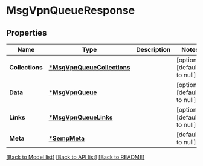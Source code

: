 # MsgVpnQueueResponse

## Properties
Name | Type | Description | Notes
------------ | ------------- | ------------- | -------------
**Collections** | [***MsgVpnQueueCollections**](MsgVpnQueueCollections.md) |  | [optional] [default to null]
**Data** | [***MsgVpnQueue**](MsgVpnQueue.md) |  | [optional] [default to null]
**Links** | [***MsgVpnQueueLinks**](MsgVpnQueueLinks.md) |  | [optional] [default to null]
**Meta** | [***SempMeta**](SempMeta.md) |  | [default to null]

[[Back to Model list]](../README.md#documentation-for-models) [[Back to API list]](../README.md#documentation-for-api-endpoints) [[Back to README]](../README.md)

